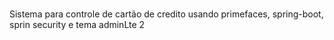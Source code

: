 # 
Sistema para controle de cartão de credito usando primefaces, spring-boot, sprin security e tema adminLte 2
